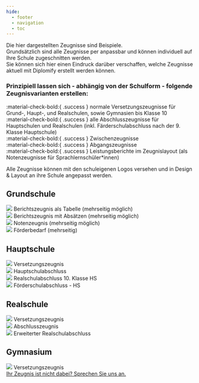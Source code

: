 ```yaml
---
hide:
  - footer
  - navigation
  - toc
---
```



Die hier dargestellten Zeugnisse sind Beispiele. <br>
Grundsätzlich sind alle Zeugnisse per anpassbar und können individuell auf Ihre Schule zugeschnitten werden. <br>
Sie können sich hier einen Eindruck darüber verschaffen, welche Zeugnisse aktuell mit Diplomify erstellt werden können. <br>

### Prinzipiell lassen sich - abhängig von der Schulform - folgende Zeugnisvarianten erstellen:

:material-check-bold:{ .success }  normale Versetzungszeugnisse für Grund-, Haupt-, und Realschulen, sowie Gymnasien bis Klasse 10 <br>
:material-check-bold:{ .success }  alle Abschlusszeugnisse für Hauptschulen und Realschulen (inkl. Färderschulabschluss nach der 9. Klasse Hauptschule)<br>
:material-check-bold:{ .success }  Zwischenzeugnisse<br>
:material-check-bold:{ .success }  Abgangszeugnisse<br>
:material-check-bold:{ .success }  Leistungsberichte im Zeugnislayout (als Notenzeugnisse für Sprachlernschüler*innen)<br>

Alle Zeugnisse können mit den schuleigenen Logos versehen und in Design & Layout an ihre Schule angepasst werden.

<div class="box-dark rounded my-1 p-1">
    <div>
        <h2>Grundschule</h2>
    </div>
    <div class="space-around">
        <div>      
            <img class="image-thumb scale" src="./../../img/08_showroom/grundschule/bericht_tabelle.png">
            <span class="center">Berichtszeugnis als Tabelle</span>
            <span class="center small">(mehrseitig möglich)</span>
        </div>
        <div>  
            <img class="image-thumb scale" src="./../../img/08_showroom/grundschule/bericht_absaetze.png">
            <span class="center">Berichtszeugnis mit Absätzen</span>
            <span class="center small">(mehrseitig möglich)</span>
        </div>  
        <div>  
            <img class="image-thumb scale" src="./../../img/08_showroom/grundschule/noten.png">
            <span class="center">Notenzeugnis</span>
            <span class="center small">(mehrseitig möglich)</span>
        </div>
        <div>  
            <img class="image-thumb scale" src="./../../img/08_showroom/grundschule/förderzeugnis.png">
            <span class="center">Förderbedarf</span>
            <span class="center small">(mehrseitig)</span>
        </div>
    </div>
</div>

<div class="box-dark rounded my-1 p-1">
    <div>
        <h2>Hauptschule</h2>
    </div>
    <div class="space-around">
        <div>      
            <img class="image-thumb scale" src="./../../img/08_showroom/hauptschule/hs_normal.png">
            <span class="center">Versetzungszeugnis</span>
        </div>
        <div>  
            <img class="image-thumb scale" src="./../../img/08_showroom/hauptschule/hs_abschluss.png">
            <span class="center">Hauptschulabschluss</span>
        </div>  
        <div>  
            <img class="image-thumb scale" src="./../../img/08_showroom/hauptschule/hs_rs_abschluss.png">
            <span class="center">Realschulabschluss 10. Klasse HS</span>
        </div>
        <div>  
            <img class="image-thumb scale" src="./../../img/08_showroom/hauptschule/hs_abschluss_foerder.png">
            <span class="center">Förderschulabschluss - HS</span>
        </div>
    </div>
</div>

<div>
    <div class="box-dark rounded my-1 p-1">
    <div>
        <h2 >Realschule</h2>
    </div>
    <div class="space-around">
        <div>      
            <img class="image-thumb scale" src="./../../img/08_showroom/realschule/rs_normal.png">
            <span class="center">Versetzungszeugnis</span>
        </div>
        <div>  
            <img class="image-thumb scale" src="./../../img/08_showroom/realschule/rs_abschluss.png">
            <span class="center">Abschlusszeugnis</span>
        </div>  
        <div>  
            <img class="image-thumb scale" src="./../../img/08_showroom/realschule/rs_abschluss_erweitert.png">
            <span class="center">Erweiterter Realschulabschluss</span>
        </div>
    </div>
</div>

<div>
    <div class="box-dark rounded my-1 p-1">
    <div>
        <h2>Gymnasium</h2>
    </div>
    <div class="space-around">
        <div>      
            <img class="image-thumb scale" src="./../../img/08_showroom/gymnasium/gym_normal.png">
            <span class="center">Versetzungszeugnis</span>
        </div>
    </div>
</div>

<!-- <div>
    <div class="box-dark rounded my-1 p-1">
    <div>
        <h2>Förderschule</h2>
    </div>
    <div class="space-around">
        <div>      
            <img class="image-thumb scale" src="./../../img/08_showroom/abschluss_text.png">
            <span class="center">Versetzungszeugnisse</span>
        </div>
        <div>  
            <img class="image-thumb scale" src="./../../img/08_showroom/normal_sek1.png">
            <span class="center">Versetzungszeugnisse</span>
        </div>  
        <div>  
            <img class="image-thumb scale" src="./../../img/08_showroom/gs_bericht.png">
            <span class="center">Versetzungszeugnisse</span>
        </div>
    </div>
</div>
 -->

 <div class="center mt-2">
        <a href="mailto:info@diplomify.de" class="md-button-xl">Ihr Zeugnis ist nicht dabei? Sprechen Sie uns an.</a>
</div>

